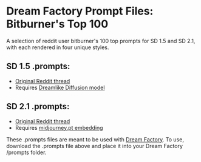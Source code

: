 # Dream Factory Prompt Files: Bitburner's Top 100
A selection of reddit user bitburner's 100 top prompts for SD 1.5 and SD 2.1, with each rendered in four unique styles.

## SD 1.5 .prompts:
 * [Original Reddit thread](https://www.reddit.com/r/sdforall/comments/zouyyz/i_have_compiled_a_selection_of_100_prompts/)
 * Requires [Dreamlike Diffusion model](https://huggingface.co/dreamlike-art/dreamlike-diffusion-1.0)

## SD 2.1 .prompts:
 * [Original Reddit thread](https://www.reddit.com/r/sdforall/comments/zrdz1c/im_back_with_a_new_spreadsheet_of_100_prompt/)
 * Requires [midjourney.pt embedding](https://www.reddit.com/r/StableDiffusion/comments/z622mp/trained_midjourney_embedding_on_stable_diffusion/)

 
These .prompts files are meant to be used with [Dream Factory](https://github.com/rbbrdckybk/dream-factory). To use, download the .prompts file above and place it into your Dream Factory /prompts folder.
